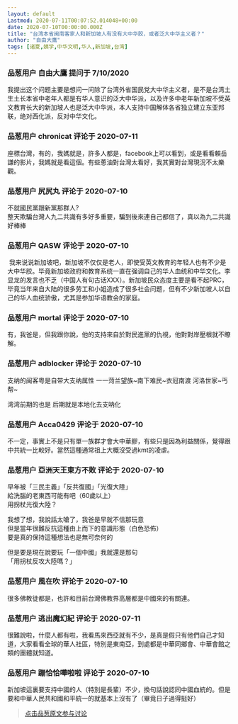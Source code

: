 ```yaml
---
layout: default
Lastmod: 2020-07-11T00:07:52.014048+00:00
date: 2020-07-10T00:00:00.000Z
title: "台湾本省闽南客家人和新加坡人有没有大中华胶，或者泛大中华主义者？"
author: "自由大鷹"
tags: [诸夏,姨学,中华文明,华人,新加坡,台湾]
---
```



### 品葱用户 **自由大鷹** 提问于 7/10/2020
    
我提出这个问题主要是想问一问除了台湾外省国民党大中华主义者，是不是台湾土生土长本省中老年人都是有华人意识的泛大中华派，以及许多中老年新加坡不受英文教育长大的新加坡人也是泛大中华派，本人支持中国解体各省独立建立东亚邦联，绝对西化派，反对中华文化。
    
                

### 品葱用户 **chronicat** 评论于 2020-07-11
        
座標台灣，有的，我媽就是，許多人都是，facebook上可以看到，或是看看賴岳謙的影片，我媽就是看這個。有些蔥油對台灣太看好，我其實對台灣現況不太樂觀。
        
                

### 品葱用户 **尻尻丸** 评论于 2020-07-10
        
不就國民黨跟新黨那群人?  
整天欺騙台灣人九二共識有多好多重要，騙到後來連自己都信了，真以為九二共識好棒棒
        
                

### 品葱用户 **QASW** 评论于 2020-07-10
        
 我来说说新加坡吧，新加坡不仅仅是老人，即使受英文教育的年轻人也有不少是大中华胶。毕竟新加坡政府和教育系统一直在强调自己的华人血统和中华文化。李显龙的发言也不乏（中国人有句古话XXX）。新加坡民众态度主要是看不起PRC，毕竟当年来自大陆的很多劳工和小姐造成了很多社会问题，但有不少新加坡人以自己的华人血统骄傲，尤其是参加华语教会的家庭。
        
                

### 品葱用户 **mortal** 评论于 2020-07-10
        
有，我爸是，但我跟你說，他的支持來自於對民進黨的仇視，他對對岸壓根就不瞭解。
        
                

### 品葱用户 **adblocker** 评论于 2020-07-10
        
支纳的闽客粤是自带大支纳属性 一一菏兰望族~南下难民~衣冠南渡 河洛世家~丐帮~  
  
湾湾前期的也是 后期就是本地化去支呐化
        
                

### 品葱用户 **Acca0429** 评论于 2020-07-10
        
不一定，事實上不是只有單一族群才會大中華膠，有些只是因為利益關係，覺得跟中共統一比較好。當然這種通常祖上大概沒受過kmt的凌虐。
        
                

### 品葱用户 **亞洲天王東方不敗** 评论于 2020-07-10
        
早年被「三民主義」「反共復國」「光復大陸」  
給洗腦的老東西可能有吧（60歲以上）  
用拐杖光復大陸？  
  
我想了想，我說話太嗆了，我爸是早就不信那玩意  
但是當年很難反抗這種由上而下的意識形態（白色恐佈）  
要是真的保持這種想法也是無可奈何的  
  
但是要是現在說要玩「一個中國」我就還是那句  
「用拐杖反攻大陸嗎？」
        
                

### 品葱用户 **風在吹** 评论于 2020-07-10
        
很多佛教徒都是，也許和目前台灣佛教界高層都是中國來的有關連。
        
                

### 品葱用户 **逃出魔幻紀** 评论于 2020-07-11
        
很難說啦，什麼人都有啦，我看馬來西亞就有不少，是真是假只有他們自己才知道，大家看看全球的華人社區，特別是東南亞，到處都是中華同鄉會、中華會館之類的團體就知道。
        
                

### 品葱用户 **蹦恰恰嘩啦啦** 评论于 2020-07-10
        
新加坡這裏要支持中國的人（特別是長輩）不少，換句話說認同中國血統的。但是要和中華人民共和國和平統一的就基本上沒有了（畢竟日子過得挺好）
        
                





> [点击品葱原文参与讨论](https://pincong.rocks/question/28324)

